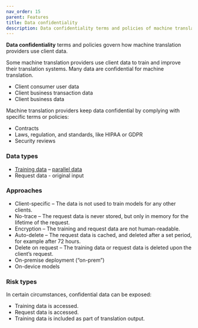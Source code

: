```yaml
---
nav_order: 15
parent: Features
title: Data confidentiality
description: Data confidentiality terms and policies of machine translation APIs
---
```


**Data confidentiality** terms and policies govern how machine translation providers use client data.

Some machine translation providers use client data to train and improve their translation systems.
Many data are confidential for machine translation.

- Client consumer user data
- Client business transaction data
- Client business data

Machine translation providers keep data confidential by complying with specific terms or policies:

- Contracts
- Laws, regulation, and standards, like HIPAA or GDPR
- Security reviews

### Data types

- [Training data](/customisation/training-data.md) – [parallel data](/customisation/parallel-data.md)
- Request data - original input


###  Approaches

- Client-specific – The data is not used to train models for any other clients.
- No-trace – The request data is never stored, but only in memory for the lifetime of the request.
- Encryption – The training and request data are not human-readable.
- Auto-delete – The request data is cached, and deleted after a set period, for example after 72 hours.
- Delete on request – The training data or request data is deleted upon the client’s request.
- On-premise deployment (“on-prem”)
- On-device models


### Risk types

In certain circumstances, confidential data can be exposed:

- Training data is accessed.
- Request data is accessed.
- Training data is included as part of translation output.
